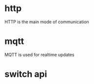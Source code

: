 # http
HTTP is the main mode of communication

# mqtt
MQTT is used for realtime updates

# switch api
